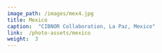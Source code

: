```yaml
---
image_path: /images/mex4.jpg
title: Mexico
caption:  "CIBNOR Collaboration, La Paz, Mexico"
link:  /photo-assets/mexico
weight:  3
---
```



